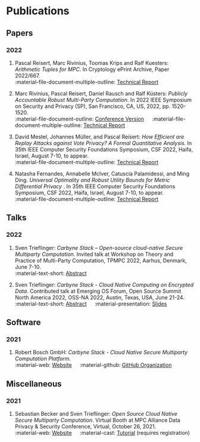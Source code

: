 # Publications

## Papers

### 2022

1. Pascal Reisert, Marc Rivinius, Toomas Krips and Ralf Kuesters: _Arithmetic
Tuples for MPC_. In Cryptology ePrint Archive, Paper 2022/667. <br>
:material-file-document-multiple-outline: [Technical Report](https://eprint.iacr.org/2022/667)

2. Marc Rivinius, Pascal Reisert, Daniel Rausch and Ralf Küsters: _Publicly
Accountable Robust Multi-Party Computation_. In 2022 IEEE Symposium on Security
and Privacy (SP), San Francisco, CA, US, 2022, pp. 1520-1520. <br>
:material-file-document-outline: [Conference Version](https://doi.ieeecomputersociety.org/10.1109/SP46214.2022.00091)
&emsp; :material-file-document-multiple-outline: [Technical Report](https://eprint.iacr.org/2022/436)

3. David Mestel, Johannes Müller, and Pascal Reisert: _How Efficient are Replay
Attacks against Vote Privacy? A Formal Quantitative Analysis_. In 35th IEEE
Computer Security Foundations Symposium, CSF 2022, Haifa, Israel, August 7-10,
to appear. <br>
:material-file-document-multiple-outline: [Technical Report](https://eprint.iacr.org/2022/743)

4. Natasha Fernandes, Annabelle McIver, Catuscia Palamidessi, and Ming Ding.
_Universal Optimality and Robust Utility Bounds for Metric Differential Privacy_
. In 35th IEEE Computer Security Foundations Symposium, CSF 2022, Haifa, Israel,
August 7-10, to appear. <br>
:material-file-document-multiple-outline: [Technical Report](https://doi.org/10.48550/arXiv.2205.01258)

## Talks

### 2022

1. Sven Trieflinger: _Carbyne Stack – Open-source cloud-native Secure Multiparty
Computation_. Invited talk at Workshop on Theory and Practice of Multi-Party
Computation, TPMPC 2022, Aarhus, Denmark, June 7-10. <br>
:material-text-short: [Abstract](https://www.multipartycomputation.com/tpmpc-2022/invited-talks#h.bu4y0licb8g2)

2. Sven Trieflinger: _Carbyne Stack - Cloud Native Computing on Encrypted Data_.
Contributed talk at Emerging OS Forum, Open Source Summit North America 2022,
OSS-NA 2022, Austin, Texas, USA, June 21-24. <br>
:material-text-short: [Abstract](https://ossna2022.sched.com/event/11NhT) &emsp;
:material-presentation: [Slides](https://static.sched.com/hosted_files/ossna2022/6b/20220623%20Carbyne%20Stack%20-%20Cloud%20Native%20Computing%20on%20Encrypted%20Data.pdf)

## Software

### 2021

1. Robert Bosch GmbH: _Carbyne Stack - Cloud Native Secure Multiparty
Computation Platform_. <br>
:material-web: [Website](https://carbynestack.io) &emsp; :material-github:
[GitHub Organization](https://github.com/carbynestack)

## Miscellaneous

### 2021

1. Sebastian Becker and Sven Trieflinger: _Open Source Cloud Native Secure
Multiparty Computation_. Virtual Booth at MPC Alliance Data Privacy & Security
Conference, Virtual, October 26, 2021. <br>
:material-web: [Website](https://mpcalliance.brighttalk.live/sponsor-bosch/) &emsp;
:material-cast: [Tutorial](https://www.brighttalk.com/service/player/en-US/theme/default/channel/19132/webcast/515434/play?showChannelList=false)
(requires registration)
